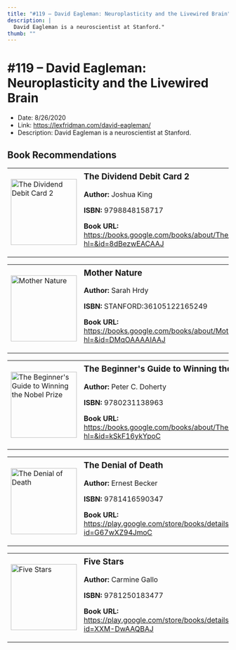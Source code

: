 ```yaml
---
title: "#119 – David Eagleman: Neuroplasticity and the Livewired Brain"
description: |
  David Eagleman is a neuroscientist at Stanford."
thumb: ""
---
```


# #119 – David Eagleman: Neuroplasticity and the Livewired Brain

  - Date: 8/26/2020
  - Link: https://lexfridman.com/david-eagleman/
  - Description: David Eagleman is a neuroscientist at Stanford.

## Book Recommendations

<table style="border: none;"><tr style="border: none;"><td style="border: none;"><img src="https://books.google.com/books/content?id=8dBezwEACAAJ&printsec=frontcover&img=1&zoom=1&source=gbs_api" alt="The Dividend Debit Card 2" width="150" style="vertical-align: top;"></td><td style="border: none; vertical-align: top;"><h3 style='margin-top: 5'>The Dividend Debit Card 2</h3><p><strong>Author:</strong> Joshua King</p><p><strong>ISBN:</strong> 9798848158717</p><p><strong>Book URL:</strong> <a href="https://books.google.com/books/about/The_Dividend_Debit_Card_2.html?hl=&id=8dBezwEACAAJ">https://books.google.com/books/about/The_Dividend_Debit_Card_2.html?hl=&id=8dBezwEACAAJ</a></p></td></tr></table>
<table style="border: none;"><tr style="border: none;"><td style="border: none;"><img src="https://books.google.com/books/content?id=DMqOAAAAIAAJ&printsec=frontcover&img=1&zoom=1&source=gbs_api" alt="Mother Nature" width="150" style="vertical-align: top;"></td><td style="border: none; vertical-align: top;"><h3 style='margin-top: 5'>Mother Nature</h3><p><strong>Author:</strong> Sarah Hrdy</p><p><strong>ISBN:</strong> STANFORD:36105122165249</p><p><strong>Book URL:</strong> <a href="https://books.google.com/books/about/Mother_Nature.html?hl=&id=DMqOAAAAIAAJ">https://books.google.com/books/about/Mother_Nature.html?hl=&id=DMqOAAAAIAAJ</a></p></td></tr></table>
<table style="border: none;"><tr style="border: none;"><td style="border: none;"><img src="https://books.google.com/books/content?id=kSkF16ykYpoC&printsec=frontcover&img=1&zoom=1&edge=curl&source=gbs_api" alt="The Beginner's Guide to Winning the Nobel Prize" width="150" style="vertical-align: top;"></td><td style="border: none; vertical-align: top;"><h3 style='margin-top: 5'>The Beginner's Guide to Winning the Nobel Prize</h3><p><strong>Author:</strong> Peter C. Doherty</p><p><strong>ISBN:</strong> 9780231138963</p><p><strong>Book URL:</strong> <a href="https://books.google.com/books/about/The_Beginner_s_Guide_to_Winning_the_Nobe.html?hl=&id=kSkF16ykYpoC">https://books.google.com/books/about/The_Beginner_s_Guide_to_Winning_the_Nobe.html?hl=&id=kSkF16ykYpoC</a></p></td></tr></table>
<table style="border: none;"><tr style="border: none;"><td style="border: none;"><img src="https://books.google.com/books/content?id=G67wXZ94JmoC&printsec=frontcover&img=1&zoom=1&edge=curl&source=gbs_api" alt="The Denial of Death" width="150" style="vertical-align: top;"></td><td style="border: none; vertical-align: top;"><h3 style='margin-top: 5'>The Denial of Death</h3><p><strong>Author:</strong> Ernest Becker</p><p><strong>ISBN:</strong> 9781416590347</p><p><strong>Book URL:</strong> <a href="https://play.google.com/store/books/details?id=G67wXZ94JmoC">https://play.google.com/store/books/details?id=G67wXZ94JmoC</a></p></td></tr></table>
<table style="border: none;"><tr style="border: none;"><td style="border: none;"><img src="https://books.google.com/books/content?id=XXM-DwAAQBAJ&printsec=frontcover&img=1&zoom=1&edge=curl&source=gbs_api" alt="Five Stars" width="150" style="vertical-align: top;"></td><td style="border: none; vertical-align: top;"><h3 style='margin-top: 5'>Five Stars</h3><p><strong>Author:</strong> Carmine Gallo</p><p><strong>ISBN:</strong> 9781250183477</p><p><strong>Book URL:</strong> <a href="https://play.google.com/store/books/details?id=XXM-DwAAQBAJ">https://play.google.com/store/books/details?id=XXM-DwAAQBAJ</a></p></td></tr></table>
